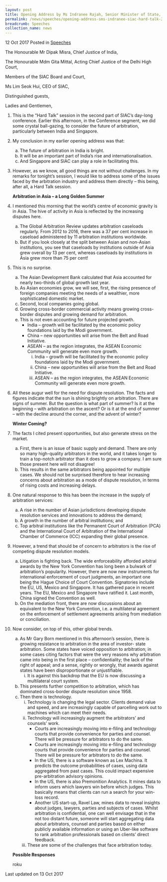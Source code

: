 ```yaml
---
layout: post
title: Opening Address by Ms Indranee Rajah, Senior Minister of State, Ministry of Law & Ministry of Finance, at the Singapore International Arbitration Centre Hard Talk 2017
permalink: /news/speeches/opening-address-sms-indranee-siac-hard-talk-2017
breadcrumb: Speeches
collection_name: news
---
```



12 Oct 2017 Posted in [Speeches](/news/speeches)

The Honourable Mr Dipak Misra, Chief Justice of India,
  
The Honourable Mdm Gita Mittal, Acting Chief Justice of the Delhi High Court,
 
Members of the SIAC Board and Court,

Ms Lim Seok Hui, CEO of SIAC,

Distinguished guests,

Ladies and Gentlemen,


 1. This is the “Hard Talk” session in the second part of SIAC’s day-long conference. Earlier this afternoon, in the Conference segment, we did some crystal ball-gazing, to consider the future of arbitration, particularly between India and Singapore.


 2. My conclusion in my earlier opening address was that:
    <ol style="list-style-type: lower-alpha">
    <li>The future of arbitration in India is bright.</li>
    <li>It will be an important part of India’s rise and internationalisation. </li>
    <li> And Singapore and SIAC can play a role in facilitating this. </li>
    </ol>



 3. However, as we know, all good things are not without challenges. In my remarks for tonight’s session, I would like to address some of the issues faced by the arbitration industry and address them directly – this being, after all, a Hard Talk session.
    
    **Arbitration in Asia – a Long Golden Summer**


 4. I mentioned this morning that the world’s centre of economic gravity is in Asia. The hive of activity in Asia is reflected by the increasing disputes here.
    <ol style="list-style-type: lower-alpha">
    <li>The Global Arbitration Review updates arbitration caseloads regularly. From 2012 to 2016, there was a 37 per cent increase in       caseload administered by 11 arbitration institutions worldwide. </li>
    <li>But if you look closely at the split between Asian and non-Asian institutions, you see that caseloads by institutions outside of     Asia grew overall by 13 per cent, whereas caseloads by institutions in Asia grew more than 75 per cent! </li>
    </ol>





 5. This is no surprise.
    <ol style="list-style-type: lower-alpha;">
    <li>The Asian Development Bank calculated that Asia accounted for nearly two-thirds of global growth last year.</li>
    <li>As Asian economies grow, we will see, first, the rising presence of foreign companies meeting the needs of a wealthier, more         sophisticated domestic market.</li>
    <li>Second, local companies going global.</li>
    <li>Growing cross-border commercial activity means growing cross-border disputes and growing demand for arbitration.</li>
    <li>This is not even accounting for future projected growth.
    <ul>
    <li>India &ndash; growth will be facilitated by the economic policy foundations laid by the Modi government.</li>
    <li>China &ndash; new opportunities will arise from the Belt and Road Initiative.</li>
    <li>ASEAN &ndash; as the region integrates, the ASEAN Economic Community will generate even more growth.
    <ol style="list-style-type: lower-roman;">
    <li>India &ndash; growth will be facilitated by the economic policy foundations laid by the Modi government.</li>
    <li>China &ndash; new opportunities will arise from the Belt and Road Initiative.</li>
    <li>ASEAN &ndash; as the region integrates, the ASEAN Economic Community will generate even more growth.</li>
    </ol>
    </li>
    </ul>
    </li>
    </ol>



 6. All these augur well for the need for dispute resolution. The facts and figures indicate that the sun is shining brightly on arbitration. There are signs of summer. But the question is what part of summer? Is it at the beginning – with arbitration on the ascent? Or is it at the end of summer – with the decline around the corner, and the advent of winter?
   
    **Winter Coming?**

 7. The facts I cited present opportunities, but also generate stress on the market.
    <ol style="list-style-type: lower-alpha">
    <li> First, there is an issue of basic supply and demand. There are only so many high-quality arbitrators in the world, and it takes     longer to train a top-notch arbitrator than it does to grow a company. I am sure those present here will not disagree!</li>
    <li>
    This results in the same arbitrators being appointed for multiple cases. We should not be surprised therefore to hear increasing         concerns about arbitration as a mode of dispute resolution, in terms of rising costs and increasing delays.
    </li>
    </ol>
 

 

 8. One natural response to this has been the increase in the supply of arbitration services:
    <ol style="list-style-type: lower-alpha">
    <li>A rise in the number of Asian jurisdictions developing dispute resolution services and innovations to address the demand;</li> 
    <li> A growth in the number of arbitral institutions; and</li>
    <li> Top arbitral institutions like the Permanent Court of Arbitration (PCA) and the International Court of Arbitration of the           International Chamber of Commerce (ICC) expanding their global presence.</li>
    </ol>
 
 


 9. However, a trend that should be of concern to arbitrators is the rise of competing dispute resolution models.
    <ol style="list-style-type: lower-alpha">
    <li> Litigation is fighting back. The wide enforceability afforded arbitral awards by the New York Convention has long been a           bulwark    of arbitration’s popularity. However, there are now new instruments for international enforcement of court judgments, an     important    one being the Hague Choice of Court Convention. Signatories include the EU, US, Mexico and Singapore. It has gathered     pace in recent    years. The EU, Mexico and Singapore have ratified it. Last month, China signed the Convention as well.</li> 
    <li>On the mediation front, there are now discussions about an equivalent to the New York Convention, i.e. a multilateral agreement     on the enforcement of settlement agreements arising from mediation or conciliation.</li> 
    </ol>
    
10. Now consider, on top of this, other global trends.
    <ol style="list-style-type: lower-alpha;">
    <li>As Mr Gary Born mentioned in this afternoon&rsquo;s session, there is growing resistance to arbitration in the area of investor-    state arbitration. Some states have voiced opposition to arbitration; in some cases citing factors that were the very reasons why       arbitration came into being in the first place &ndash; confidentiality; the lack of the right of appeal; and a sense, rightly or       wrongly, that awards against states have been disproportionate or unjustifiable.
    <ol style="list-style-type: lower-roman;">
    <li>It is against this backdrop that the EU is now discussing a multilateral court system.</li>
    </ol>
    </li>
    <li>This presents further competition to arbitration, which has dominated cross-border dispute resolution since 1958.</li>
    <li>Then there is technology.
    <ol style="list-style-type: lower-roman;">
    <li>Technology is changing the legal sector. Clients demand value and speed, and are increasingly capable of parcelling work out to     machines which can meet their needs.</li>
    <li>Technology will increasingly augment the arbitrators&rsquo; and counsels&rsquo; work.
    <ul>
    <li>Courts are increasingly moving into e-filing and technology courts that provide convenience for parties and counsel. There will     be pressure for arbitrators to do the same.</li>
    <li>Courts are increasingly moving into e-filing and technology courts that provide convenience for parties and counsel. There will     be pressure for arbitrators to do the same.</li>
    <li>In the US, there is a software known as Lex Machina. It predicts the outcome probabilities of cases, using data aggregated from     past cases. This could impact expensive pre-arbitration advisory opinions.</li>
    <li>In the US, there is also Premonition Analytics. It mines data to inform users which lawyers win before which judges. This           basically means that clients can run a search for your win-loss record.</li>
    <li>Another US start-up, Ravel Law, mines data to reveal insights about judges, lawyers, parties and subjects of cases. Whilst           arbitration is confidential, one can well envisage that in the not too distant future, someone will start aggregating data about       arbitrators, counsel and parties based on either publicly available information or using an Uber-like software to rank arbitration     professionals based on clients&rsquo; direct feedback.</li>
    </ul>
    </li>
    <li>These are some of the challenges that face arbitration today.</li>
    </ol>
    </li>
    </ol>
    
    
    
    **Possible Responses**
    
    
    roku





 





<p class="right-side-updated">Last updated on 13 Oct 2017</p>



